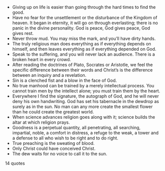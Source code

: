  - Giving up on life is easier than going through the hard times to find the good.
 - Have no fear for the unsettlement or the disturbance of the Kingdom of heaven. It began in eternity, it will go on through everlasting; there is no panic in the divine personality. God is peace, God gives peace, God gives rest.
 - Never throw mud. You may miss the mark, and you’ll have dirty hands.
 - The truly religious man does everything as if everything depends on himself, and then leaves everything as if everything depended on God.
 - Speak to the suffering, and you will never lack an audience. There is a broken heart in every crowd.
 - After reading the doctrines of Plato, Socrates or Aristotle, we feel the specific difference between their words and Christ’s is the difference between an inquiry and a revelation.
 - Sin is a clenched fist and a blow in the face of God.
 - No true manhood can be trained by a merely intellectual process. You cannot train men by the intellect alone; you must train them by the heart.
 - Everywhere I find the signature, the autograph of God, and he will never deny his own handwriting. God has set his tabernacle in the dewdrop as surely as in the sun. No man can any more create the smallest flower than he could create the greatest world.
 - When science advances religion goes along with it; science builds the altar at which religion prays.
 - Goodness is a perpetual quantity, all penetrating, all searching, impartial, noble, a comfort in distress, a refuge to the weak, a tower and a defense to all who wish to be right and to do right.
 - True preaching is the sweating of blood.
 - Only Christ could have conceived Christ.
 - The dew waits for no voice to call it to the sun.

14 quotes
